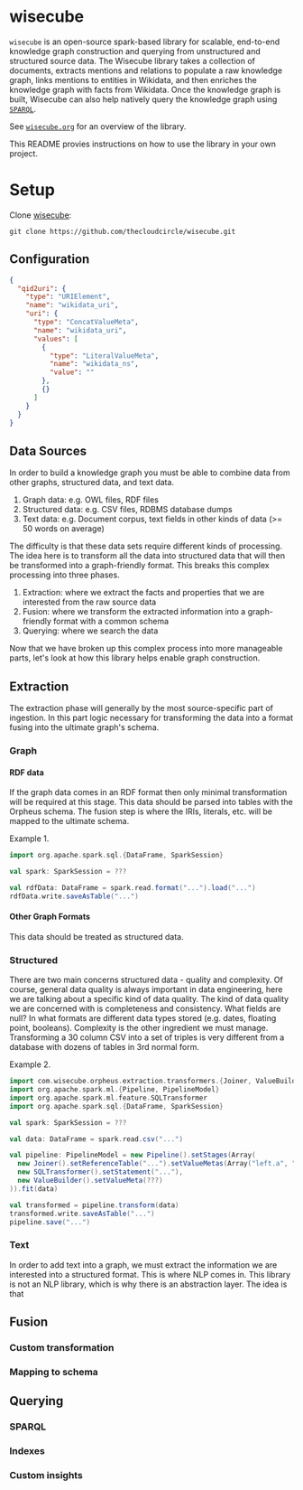 # wisecube

`wisecube` is an open-source spark-based library for scalable, end-to-end knowledge graph construction and querying from unstructured and structured source data. The Wisecube library takes a collection of documents, extracts mentions and relations to populate a raw knowledge graph, links mentions to entities in Wikidata, and then enriches the knowledge graph with facts from Wikidata. Once the knowledge graph is built, Wisecube can also help natively query the knowledge graph using [`SPARQL`](https://en.wikipedia.org/wiki/SPARQL/).

See [`wisecube.org`](http://www.wisecube.org/) for an overview of the library.

 
This README provies instructions on how to use the library in your own project.

# Setup

Clone [wisecube](https://github.com/thecloudcircle/wisecube):

```
git clone https://github.com/thecloudcircle/wisecube.git
```

## Configuration

```json
{
  "qid2uri": {
    "type": "URIElement",
    "name": "wikidata_uri",
    "uri": {
      "type": "ConcatValueMeta",
      "name": "wikidata_uri",
      "values": [
        {
          "type": "LiteralValueMeta",
          "name": "wikidata_ns",
          "value": ""
        },
        {}
      ]
    }
  }
}
```

## Data Sources

In order to build a knowledge graph you must be able to combine data from other graphs, structured data, and text data. 

1. Graph data: e.g. OWL files, RDF files
2. Structured data: e.g. CSV files, RDBMS database dumps
3. Text data: e.g. Document corpus, text fields in other kinds of data (>= 50 words on average)

The difficulty is that these data sets require different kinds of processing. The idea here is to transform all the 
data into structured data that will then be transformed into a graph-friendly format. This breaks this complex 
processing into three phases.

1. Extraction: where we extract the facts and properties that we are interested from the raw source data
2. Fusion: where we transform the extracted information into a graph-friendly format with a common schema
3. Querying: where we search the data

Now that we have broken up this complex process into more manageable parts, let's look at how this library helps 
enable graph construction.

## Extraction

The extraction phase will generally by the most source-specific part of ingestion. In this part logic necessary for 
transforming the data into a format fusing into the ultimate graph's schema.

### Graph

#### RDF data

If the graph data comes in an RDF format then only minimal transformation will be required at this stage. This data 
should be parsed into tables with the Orpheus schema. The fusion step is where the IRIs, literals, etc. will be mapped 
to the ultimate schema. 

Example 1.
```scala
import org.apache.spark.sql.{DataFrame, SparkSession}

val spark: SparkSession = ???

val rdfData: DataFrame = spark.read.format("...").load("...")
rdfData.write.saveAsTable("...")
```

#### Other Graph Formats

This data should be treated as structured data.

### Structured

There are two main concerns structured data - quality and complexity. Of course, general data quality is always 
important in data engineering, here we are talking about a specific kind of data quality. The kind of data quality we 
are concerned with is completeness and consistency. What fields are null? In what formats are different data types 
stored (e.g. dates, floating point, booleans). Complexity is the other ingredient we must manage. Transforming a 30 
column CSV into a set of triples is very different from a database with dozens of tables in 3rd normal form. 

Example 2.

```scala
import com.wisecube.orpheus.extraction.transformers.{Joiner, ValueBuilder}
import org.apache.spark.ml.{Pipeline, PipelineModel}
import org.apache.spark.ml.feature.SQLTransformer
import org.apache.spark.sql.{DataFrame, SparkSession}

val spark: SparkSession = ???

val data: DataFrame = spark.read.csv("...")

val pipeline: PipelineModel = new Pipeline().setStages(Array(
  new Joiner().setReferenceTable("...").setValueMetas(Array("left.a", "right.a", "...")).setOutputCols(Array("right.b", "right.c")),
  new SQLTransformer().setStatement("..."),
  new ValueBuilder().setValueMeta(???)
)).fit(data)

val transformed = pipeline.transform(data)
transformed.write.saveAsTable("...")
pipeline.save("...")

```

### Text

In order to add text into a graph, we must extract the information we are interested into a structured format. This is 
where NLP comes in. This library is not an NLP library, which is why there is an abstraction layer. The idea is that 

## Fusion

### Custom transformation

### Mapping to schema

## Querying

### SPARQL

### Indexes

### Custom insights